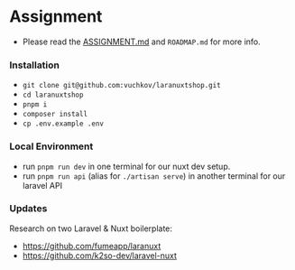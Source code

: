 # Assignment

- Please read the [ASSIGNMENT.md](https://github.com/vuchkov/laranuxtshop/blob/master/ASSIGNMENT.md) and `ROADMAP.md` for more info.

### Installation

- `git clone git@github.com:vuchkov/laranuxtshop.git`
- `cd laranuxtshop`
- `pnpm i`
- `composer install`
- `cp .env.example .env`

### Local Environment

- run `pnpm run dev` in one terminal for our nuxt dev setup.
- run `pnpm run api` (alias for `./artisan serve`) in another terminal for 
our laravel API

### Updates

Research on two Laravel & Nuxt boilerplate:
- https://github.com/fumeapp/laranuxt
- https://github.com/k2so-dev/laravel-nuxt

